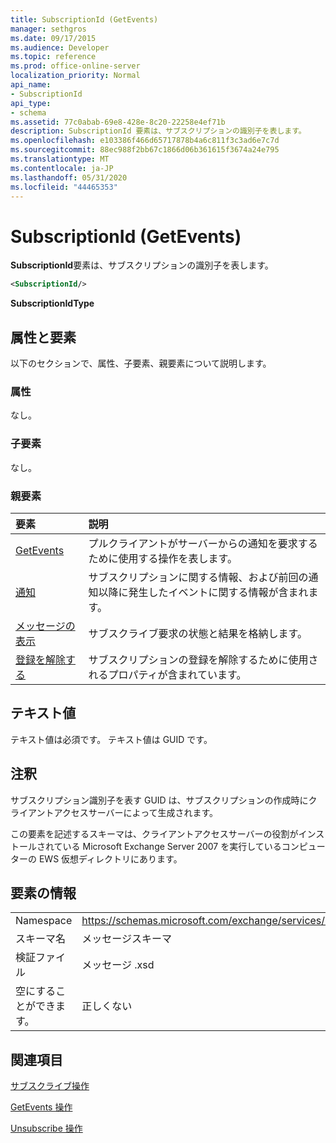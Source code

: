 ```yaml
---
title: SubscriptionId (GetEvents)
manager: sethgros
ms.date: 09/17/2015
ms.audience: Developer
ms.topic: reference
ms.prod: office-online-server
localization_priority: Normal
api_name:
- SubscriptionId
api_type:
- schema
ms.assetid: 77c0abab-69e8-428e-8c20-22258e4ef71b
description: SubscriptionId 要素は、サブスクリプションの識別子を表します。
ms.openlocfilehash: e103386f466d65717878b4a6c811f3c3ad6e7c7d
ms.sourcegitcommit: 88ec988f2bb67c1866d06b361615f3674a24e795
ms.translationtype: MT
ms.contentlocale: ja-JP
ms.lasthandoff: 05/31/2020
ms.locfileid: "44465353"
---
```

# <a name="subscriptionid-getevents"></a>SubscriptionId (GetEvents)

**SubscriptionId**要素は、サブスクリプションの識別子を表します。 
  
```xml
<SubscriptionId/>
```

 **SubscriptionIdType**
## <a name="attributes-and-elements"></a>属性と要素

以下のセクションで、属性、子要素、親要素について説明します。
  
### <a name="attributes"></a>属性

なし。
  
### <a name="child-elements"></a>子要素

なし。
  
### <a name="parent-elements"></a>親要素

|**要素**|**説明**|
|:-----|:-----|
|[GetEvents](getevents.md) <br/> |プルクライアントがサーバーからの通知を要求するために使用する操作を表します。  <br/> |
|[通知](notification-ex15websvcsotherref.md) <br/> |サブスクリプションに関する情報、および前回の通知以降に発生したイベントに関する情報が含まれます。  <br/> |
|[メッセージの表示](subscriberesponsemessage.md) <br/> |サブスクライブ要求の状態と結果を格納します。  <br/> |
|[登録を解除する](unsubscribe.md) <br/> |サブスクリプションの登録を解除するために使用されるプロパティが含まれています。  <br/> |
   
## <a name="text-value"></a>テキスト値

テキスト値は必須です。 テキスト値は GUID です。
  
## <a name="remarks"></a>注釈

サブスクリプション識別子を表す GUID は、サブスクリプションの作成時にクライアントアクセスサーバーによって生成されます。
  
この要素を記述するスキーマは、クライアントアクセスサーバーの役割がインストールされている Microsoft Exchange Server 2007 を実行しているコンピューターの EWS 仮想ディレクトリにあります。
  
## <a name="element-information"></a>要素の情報

|||
|:-----|:-----|
|Namespace  <br/> |https://schemas.microsoft.com/exchange/services/2006/messages  <br/> |
|スキーマ名  <br/> |メッセージスキーマ  <br/> |
|検証ファイル  <br/> |メッセージ .xsd  <br/> |
|空にすることができます。  <br/> |正しくない  <br/> |
   
## <a name="see-also"></a>関連項目



[サブスクライブ操作](subscribe-operation.md)
  
[GetEvents 操作](getevents-operation.md)
  
[Unsubscribe 操作](unsubscribe-operation.md)

